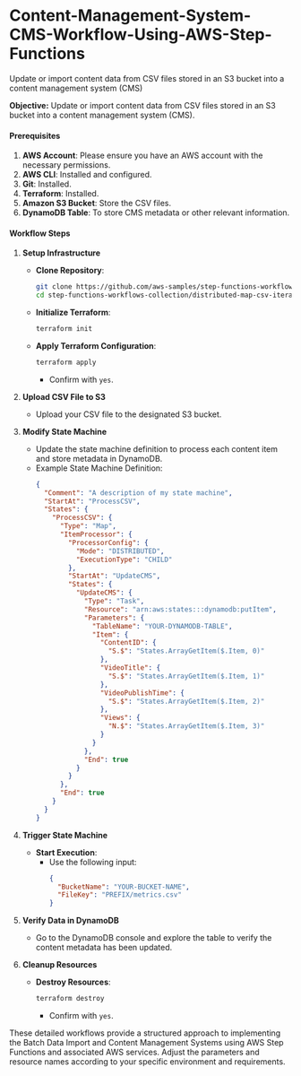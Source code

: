 # Content-Management-System-CMS-Workflow-Using-AWS-Step-Functions
Update or import content data from CSV files stored in an S3 bucket into a content management system (CMS)

**Objective:** Update or import content data from CSV files stored in an S3 bucket into a content management system (CMS).

#### Prerequisites
1. **AWS Account**: Please ensure you have an AWS account with the necessary permissions.
2. **AWS CLI**: Installed and configured.
3. **Git**: Installed.
4. **Terraform**: Installed.
5. **Amazon S3 Bucket**: Store the CSV files.
6. **DynamoDB Table**: To store CMS metadata or other relevant information.

#### Workflow Steps

1. **Setup Infrastructure**
    - **Clone Repository**:
      ```bash
      git clone https://github.com/aws-samples/step-functions-workflows-collection
      cd step-functions-workflows-collection/distributed-map-csv-iterator-tf
      ```
    - **Initialize Terraform**:
      ```bash
      terraform init
      ```
    - **Apply Terraform Configuration**:
      ```bash
      terraform apply
      ```
      - Confirm with `yes`.

2. **Upload CSV File to S3**
    - Upload your CSV file to the designated S3 bucket.

3. **Modify State Machine**
    - Update the state machine definition to process each content item and store metadata in DynamoDB.
    - Example State Machine Definition:
      ```json
      {
        "Comment": "A description of my state machine",
        "StartAt": "ProcessCSV",
        "States": {
          "ProcessCSV": {
            "Type": "Map",
            "ItemProcessor": {
              "ProcessorConfig": {
                "Mode": "DISTRIBUTED",
                "ExecutionType": "CHILD"
              },
              "StartAt": "UpdateCMS",
              "States": {
                "UpdateCMS": {
                  "Type": "Task",
                  "Resource": "arn:aws:states:::dynamodb:putItem",
                  "Parameters": {
                    "TableName": "YOUR-DYNAMODB-TABLE",
                    "Item": {
                      "ContentID": {
                        "S.$": "States.ArrayGetItem($.Item, 0)"
                      },
                      "VideoTitle": {
                        "S.$": "States.ArrayGetItem($.Item, 1)"
                      },
                      "VideoPublishTime": {
                        "S.$": "States.ArrayGetItem($.Item, 2)"
                      },
                      "Views": {
                        "N.$": "States.ArrayGetItem($.Item, 3)"
                      }
                    }
                  },
                  "End": true
                }
              }
            },
            "End": true
          }
        }
      }
      ```

4. **Trigger State Machine**
    - **Start Execution**:
      - Use the following input:
        ```json
        {
          "BucketName": "YOUR-BUCKET-NAME",
          "FileKey": "PREFIX/metrics.csv"
        }
        ```

5. **Verify Data in DynamoDB**
    - Go to the DynamoDB console and explore the table to verify the content metadata has been updated.

6. **Cleanup Resources**
    - **Destroy Resources**:
      ```bash
      terraform destroy
      ```
      - Confirm with `yes`.

These detailed workflows provide a structured approach to implementing the Batch Data Import and Content Management Systems using AWS Step Functions and associated AWS services. Adjust the parameters and resource names according to your specific environment and requirements.
